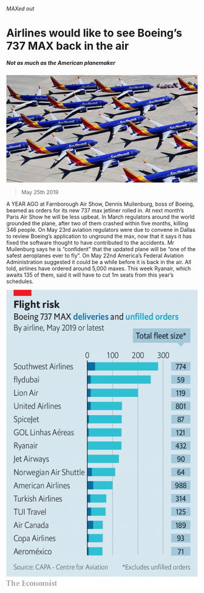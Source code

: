 ###### MAXed out

# Airlines would like to see Boeing’s 737 MAX back in the air 

##### Not as much as the American planemaker 

![image](images/20190525_wbp503.jpg) 

> May 25th 2019 

A YEAR AGO at Farnborough Air Show, Dennis Muilenburg, boss of Boeing, beamed as orders for its new 737 max jetliner rolled in. At next month’s Paris Air Show he will be less upbeat. In March regulators around the world grounded the plane, after two of them crashed within five months, killing 346 people. On May 23rd aviation regulators were due to convene in Dallas to review Boeing’s application to unground the max, now that it says it has fixed the software thought to have contributed to the accidents. Mr Muilenburg says he is “confident” that the updated plane will be “one of the safest aeroplanes ever to fly”. On May 22nd America’s Federal Aviation Administration suggested it could be a while before it is back in the air. All told, airlines have ordered around 5,000 maxes. This week Ryanair, which awaits 135 of them, said it will have to cut 1m seats from this year’s schedules. 

![image](images/20190525_WBC124.png) 

